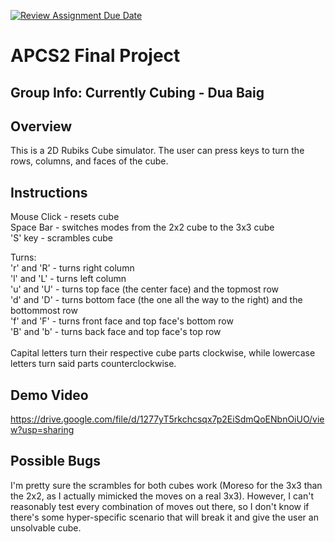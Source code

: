 [![Review Assignment Due Date](https://classroom.github.com/assets/deadline-readme-button-24ddc0f5d75046c5622901739e7c5dd533143b0c8e959d652212380cedb1ea36.svg)](https://classroom.github.com/a/syDSSnTt)
# APCS2 Final Project
## Group Info: Currently Cubing - Dua Baig
## Overview
This is a 2D Rubiks Cube simulator. The user can press keys to turn the rows, columns, and faces of the cube.

## Instructions
Mouse Click - resets cube
<br/> 
Space Bar - switches modes from the 2x2 cube to the 3x3 cube
<br/> 
'S' key - scrambles cube

Turns:
<br/> 
'r' and 'R' - turns right column
<br/> 
'l' and 'L' - turns left column
<br/> 
'u' and 'U' - turns top face (the center face) and the topmost row
<br/> 
'd' and 'D' - turns bottom face (the one all the way to the right) and the bottommost row
<br/> 
'f' and 'F' - turns front face and top face's bottom row
<br/> 
'B' and 'b' - turns back face and top face's top row
<br/> <br/> 
Capital letters turn their respective cube parts clockwise, while lowercase letters turn said parts counterclockwise.

## Demo Video
https://drive.google.com/file/d/1277yT5rkchcsqx7p2EiSdmQoENbnOiUO/view?usp=sharing

## Possible Bugs
I'm pretty sure the scrambles for both cubes work (Moreso for the 3x3 than the 2x2, as I actually mimicked the moves on a real 3x3). However, I can't reasonably test every combination of moves out there, so I don't know if there's some hyper-specific scenario that will break it and give the user an unsolvable cube. 
